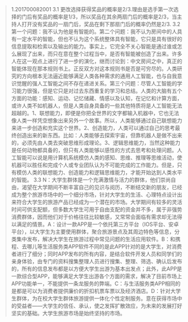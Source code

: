 


> 1.201700082001
> 3.1 更改选择获得奖品的概率是2/3.理由是选手第一次选择的门后有奖品的概率是1/3，所以奖品在其余两扇门后的概率是2/3，当主持人打开没有奖品的一扇门后，奖品在剩下那扇门后的概率仍然是2/3.
> 3.2 第一个问题：我不认为他是有智能的。第二个问题：我不认为房间中的人具有一定水平的智能，但也不认为这个系统整体具有智能，它只是具有很好的信息提取和检索以及输出的能力。事实上，它完全不关心智能是通过谁或怎么展现了出来，而只在意在整个过程当中，是否有智能被创造了出来。许多人在这一观点上进行了进一步的演化，继而讨论到：中文房间之中，真正的智能体现在那本规则书上。正反双方对这本规则书是否是可穷尽的。人类研究的方向根本无法逼近能够满足人类各种需求的通用人工智能，也与自我意识觉醒的强人工智能之间不存在递进关系。第三个问题：尽管人工智能的学习能力很强，但是它只是对过去东西重复的学习和总结。人类的大脑有五个方面的功能：感知、运动、记忆储藏、情感以及认知，在记忆和计算方面，或许人类不如机器人，但是人类自身具备的一些其他特质将是人工智能无法超越的。1、联想能力，即便是你把全世界的文字都输入机器中，它也无法像人类一样凭空想象出来另外一个故事。所以，人类能够通过自己联想能力来进一步创造和充实这个世界。2、创造能力，人类可以通过自己的思考最终创造出来的新东西。比如：人类能够去探索宇宙，但靠机器人是做不出来的，必须先由人类去突破思维形成理论。3、逻辑思维能力，当然这种能力是任何动物都具备的，但只有人类能够以感性的方式去思考和处理问题。人工智能可以说是用计算机系统模仿人类的感知、思维、推理等思维活动，使机器可以胜任和完成个人或专业团队认为不可能完成的工作能力。但是，只有模仿人类的联想能力、创造能力和逻辑思维能力，才能开始达到人类水平的智能。
> 3.3 N：大学生群体是一个充满激情与活力的群体，他们崇尚自由，渴望在大学期间不断丰富自己的见识与阅历，不断结交新的朋友，已经成为整个旅游市场中的一个细分市场，针对大学生的生活、心理特点设计出来符合大学生的旅游产品已经成为一个潜在的市场。大学期间有较多的灵活时间可供支配额，但多数大学生可用于自由支配的资金并不多，属于非强势消费群体，因而他们对于价格往往比较敏感，又常常会面临有需求却无法得以满足的情景。A：设计一款APP是一个依托第三方平台（IOS平台、安卓平台），以大学生为主要使用群体，聚合旅游景点及其周边特色等信息，分类集中发布，解决大学生在旅游过程中常见问题的生活应用软件。B：和携程、去哪儿等生活服务类APP软件不同的是此APP针对的是大学生，对消费者进行了细分；同时APP发布的所有内容，是结合软件开发人员和同学们的亲身体验，由专门的资料搜集整理人员进行搜集、整理、筛选、确认后发布的，所有的信息发布都是以方便大学生出游为基本出发点；此外，此APP是一款综合型APP，能够满足大学生出游各个方面的需求，解决了目前市场上APP功能单一，不能提供一条龙服务的弊端。C：与生活服务类APP相同的是都是可以为消费者提供廉价的折扣机票车票以及经济酒店。D：针对大学生群体，为在校大学生群体旅游提供一体化个性定制服务。意在获得市场中的受益者——大学生的信任、承认，使之发挥扩散效应，为未来的发展打好坚实的基础。大学生旅游市场是始终坚持的市场。
<!--stackedit_data:
eyJoaXN0b3J5IjpbLTEwNjU0Njg2ODBdfQ==
-->